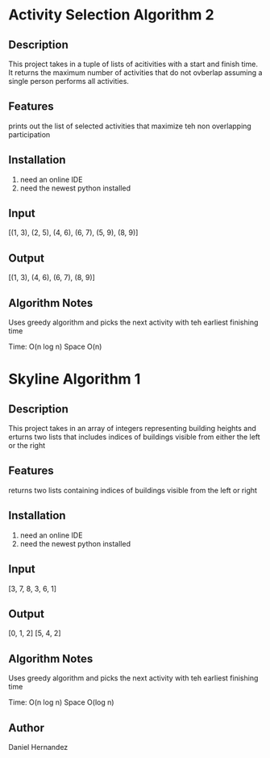 # Activity Selection Algorithm 2

## Description
This project takes in a tuple of lists of acitivities with a start and finish time. It returns the maximum number of activities that do not ovberlap assuming a single person performs all activities. 


## Features

prints out the list of selected activities that maximize teh non overlapping participation

## Installation

1. need an online IDE
2. need the newest python installed

## Input

[(1, 3), (2, 5), (4, 6), (6, 7), (5, 9), (8, 9)]

## Output

[(1, 3), (4, 6), (6, 7), (8, 9)]

## Algorithm Notes

Uses greedy algorithm and picks the next activity with teh earliest finishing time

Time: O(n log n)
Space O(n)

# Skyline Algorithm 1

## Description
This project takes in an array of integers representing building heights and erturns two lists that includes indices of buildings visible from either the left or the right


## Features

returns two lists containing indices of buildings visible from the left or right

## Installation

1. need an online IDE
2. need the newest python installed

## Input

[3, 7, 8, 3, 6, 1]

## Output

[0, 1, 2]
[5, 4, 2]

## Algorithm Notes

Uses greedy algorithm and picks the next activity with teh earliest finishing time

Time: O(n log n)
Space O(log n)

## Author
Daniel Hernandez
